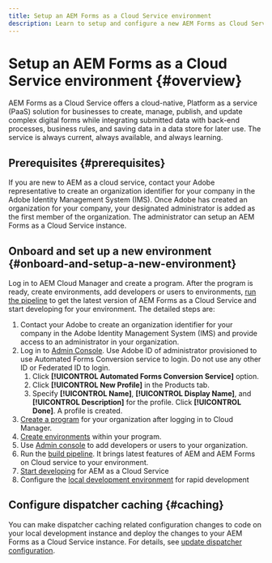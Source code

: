 ```yaml
---
title: Setup an AEM Forms as a Cloud Service environment 
description: Learn to setup and configure a new AEM Forms as Cloud Service environment 
---
```


# Setup an AEM Forms as a Cloud Service environment {#overview}

AEM Forms as a Cloud Service offers a cloud-native, Platform as a service (PaaS) solution for businesses to create, manage, publish, and update complex digital forms while integrating submitted data with back-end processes, business rules, and saving data in a data store for later use. The service is always current, always available, and always learning. 

## Prerequisites {#prerequisites}

If you are new to AEM as a cloud service, contact your Adobe representative to create an organization identifier for your company in the Adobe Identity Management System (IMS). Once Adobe has created an organization for your company, your designated administrator is added as the first member of the organization. The administrator can setup an AEM Forms as a Cloud Service instance. 

## Onboard and set up a new environment {#onboard-and-setup-a-new-environment}

Log in to AEM Cloud Manager and create a program. After the program is ready, create environments, add developers or users to environments, [run the pipeline](https://docs.adobe.com/content/help/en/experience-manager-cloud-manager/using/how-to-use/deploying-code.html) to get the latest version of AEM Forms as a Cloud Service and start developing for your environment. The detailed steps are:

1. Contact your Adobe to create an organization identifier for your company in the Adobe Identity Management System (IMS) and provide access to an administrator in your organization.
1. Log in to [Admin Console](https://adminconsole.adobe.com/). Use Adobe ID of administrator provisioned to use Automated Forms Conversion service to login. Do not use any other ID or Federated ID to login.
    1. Click **[!UICONTROL Automated Forms Conversion Service]** option.
    1. Click **[!UICONTROL New Profile]** in the Products tab.
    1. Specify **[!UICONTROL Name]**, **[!UICONTROL Display Name]**, and **[!UICONTROL Description]** for the profile. Click **[!UICONTROL Done]**. A profile is created.
1. [Create a program](https://docs.adobe.com/content/help/en/experience-manager-cloud-service/onboarding/getting-access/cloud-service-programs/creating-a-program.html) for your organization after logging in to Cloud Manager.
1. [Create environments](https://experienceleague.adobe.com/docs/experience-manager-cloud-service/implementing/using-cloud-manager/manage-environments.html?lang=en#adding-environments) within your program.
1. Use [Admin console](https://docs.adobe.com/content/help/en/experience-manager-cloud-service/onboarding/what-is-required/add-users-roles.html) to add developers or users to your organization. 
1. Run the [build pipeline](https://docs.adobe.com/content/help/en/experience-manager-cloud-manager/using/how-to-use/deploying-code.html). It brings latest features of AEM and AEM Forms on Cloud service to your environment.
1. [Start developing](https://docs.adobe.com/content/help/en/experience-manager-cloud-service/implementing/developing/aem-project-content-package-structure.html) for AEM as a Cloud Service
1. Configure the [local development environment](setup-local-development-environment.md) for rapid development

## Configure dispatcher caching {#caching}

You can make dispatcher caching related configuration changes to code on your local development instance and deploy the changes to your AEM Forms as a Cloud Service instance. For details, see [update dispatcher configuration](setup-local-development-environment.md).

